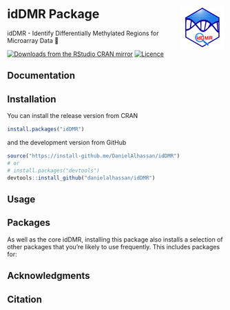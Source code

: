 # idDMR Package  <img src="images/logo5.jpeg" align="right" width="20%" height="20%" />
idDMR - Identify Differentially Methylated Regions for Microarray Data 🧬

<!-- badges: start -->
<!--[![R-CMD-check](https://github.com/DanielAlhassan/idDMR/workflows/R-CMD-check/badge.svg)](https://github.com/DanielAlhassan/idDMR/actions)-->
[![Downloads from the RStudio CRAN mirror](https://cranlogs.r-pkg.org/badges/idDMR)](https://cran.r-project.org/package=idDMR)
[![Licence](https://img.shields.io/badge/licence-GPL--3-blue.svg)](https://www.gnu.org/licenses/gpl-3.0.en.html)
<!-- badges: end -->


## Documentation


## Installation
You can install the release version from CRAN

``` r
install.packages("idDMR")
```

and the development version from GitHub

``` r
source("https://install-github.me/DanielAlhassan/idDMR")
# or
# install.packages("devtools")
devtools::install_github("danielalhassan/idDMR") 
```

## Usage



## Packages
As well as the core idDMR, installing this package also installs a selection of other packages that you’re likely to use frequently. This includes packages for:




## Acknowledgments


## Citation
